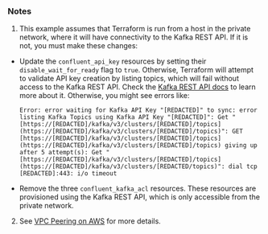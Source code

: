 ### Notes

1. This example assumes that Terraform is run from a host in the private network, where it will have connectivity to the Kafka REST API. If it is not, you must make these changes:

  * Update the `confluent_api_key` resources by setting their `disable_wait_for_ready` flag to `true`. Otherwise, Terraform will attempt to validate API key creation by listing topics, which will fail without access to the Kafka REST API. Check the [Kafka REST API docs](https://docs.confluent.io/cloud/current/api.html#tag/Topic-(v3)) to learn more about it. Otherwise, you might see errors like:

    ```
    Error: error waiting for Kafka API Key "[REDACTED]" to sync: error listing Kafka Topics using Kafka API Key "[REDACTED]": Get "[https://[REDACTED]/kafka/v3/clusters/[REDACTED]/topics](https://[REDACTED]/kafka/v3/clusters/[REDACTED]/topics)": GET [https://[REDACTED]/kafka/v3/clusters/[REDACTED]/topics](https://[REDACTED]/kafka/v3/clusters/[REDACTED]/topics) giving up after 5 attempt(s): Get "[https://[REDACTED]/kafka/v3/clusters/[REDACTED]/topics](https://[REDACTED]/kafka/v3/clusters/[REDACTED/topics)": dial tcp [REDACTED]:443: i/o timeout
    ```

  * Remove the three `confluent_kafka_acl` resources. These resources are provisioned using the Kafka REST API, which is only accessible from the private network.

2. See [VPC Peering on AWS](https://docs.confluent.io/cloud/current/networking/peering/aws-peering.html) for more details.
